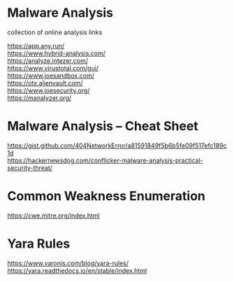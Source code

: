# Malware Analysis
collection of online analysis links

https://app.any.run/
</br>
https://www.hybrid-analysis.com/
</br>
https://analyze.intezer.com/
</br>
https://www.virustotal.com/gui/
</br>
https://www.joesandbox.com/
</br>
https://otx.alienvault.com/
</br>
https://www.joesecurity.org/
</br>
https://manalyzer.org/

# Malware Analysis – Cheat Sheet
https://gist.github.com/404NetworkError/a81591849f5b6b5fe09f517efc189c1d
</br>
https://hackernewsdog.com/conflicker-malware-analysis-practical-security-threat/

# Common Weakness Enumeration
https://cwe.mitre.org/index.html

# Yara Rules
https://www.varonis.com/blog/yara-rules/
</br>
https://yara.readthedocs.io/en/stable/index.html

